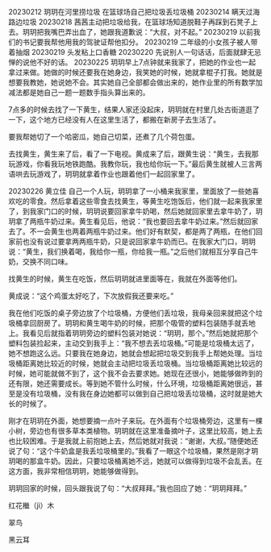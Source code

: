 20230212 玥玥在河里捞垃圾  在篮球场自己把垃圾丢垃圾桶
20230214 瞒天过海 路边垃圾
20230218 茜茜主动把垃圾给我，在篮球场知道脱鞋子再踩到石凳子上去。玥玥把我嘴巴弄出血了，她跟我道歉说：“大叔，对不起。”
20230219 以前我们的书记要我帮他用我的驾驶证帮他扣分。
20230219 二年级的小女孩子被人带着抽烟
20230219 头发粘上口香糖
20230220 先说别人一句话话，后面就肆无忌惮的说他不好的话。
20230225 玥玥早上7点钟就来我家了，把她的作业也一起拿过来做。她做的时候还要我在她身边，我笑她的时候，她就拿棍子打我。她就是想要我教她，她说她不会。其实她自己全部都会做出来的，她作业里的所有数学加减法都是她自己一题一题数手指头算出来的。

7点多的时候去找了一下黄生，结果人家还没起床，玥玥就在村里几处古街道逛了一下，这个地方已经没有人在这里生活了，都搬在新房子去生活了。

要我帮她切了一个哈密瓜，她自己切菜，还煮了几个荷包蛋。

去找黄生，黄生来了后，看了一下电视。黄成来了后，跟黄生说：“黄生，去我那玩游戏，你看我玩地铁跑酷。我教你玩，我也给你玩一下。”最后黄生就被人三言两语哄去玩游戏了，玥玥就拿着作业也跟着他们一起回家里了。

20230226 黄立佳 自己一个人玩，玥玥拿了一小桶来我家里，里面放了一些她喜欢吃的零食。然后拿着这些零食去找黄生，等黄生吃饱饭后，他们就一起来我家里了，到我家门口的时候，玥玥说要回家拿牛奶喝，然后她就回家里去拿牛奶了，玥玥拿了两瓶牛奶过来。黄生看见后，他说：“我也要回去拿牛奶过来。”然后就回家去了。不一会黄生也两着两瓶牛奶过来。他们好有默契，都是两了两瓶，在他们回家前也没有说过要拿两两瓶牛奶，只是说回家拿牛奶而已。在我家大门口，玥玥说：“黄生，我们换着喝，我给你一瓶，你给我一瓶。”之后他们就相互分享自己牛奶，交换不同口味。

找黄生的时候，黄生在吃饭，然后玥玥就进里面等在，我就在外面等他们。

黄成说：“这个鸡蛋太好吃了，下次放假我还要来吃。”

我在他们吃饭的桌子旁边放了个垃圾桶，方便他们丢垃圾，我母亲回来就把这个垃圾桶拿回厨房了。玥玥和黄生喝牛奶的时候，把那个吸管的塑料包装随手就丢地上。我看见后就指着玥玥旁边的塑料包装对她说：“玥玥，那个。”然后她就把那个塑料包装捡起来，主动交到我手上：“我不想去丢垃圾桶。”可能是垃圾桶太远了，她不想跑这么远。只要我在她身边，她就会想起把垃圾交到我手上帮她处理。当垃圾桶距离她比较近的时候，她就会主动把垃圾丢垃圾桶。当垃圾桶距离她比较远的时候，她可能就做不到了，这个我不会去要求她。她现在还很小，她能够做昨到的还有限，她还需要成长。等到她不管什么时候，什么环境，垃圾桶距离她很远，甚至是没有垃圾桶，没有我在身边她都可以做到自己把垃圾丢垃圾桶，这时就是她大长的时候了。

刚才在玥玥在外面，她想要摘一点叶子来玩。在外面有个垃圾桶旁边，这里有一棵小树，旁边也有很多草本类植物。玥玥就在这里准备摘叶子，这里比较高，她上去也比较困难。于是我就上前抱她上去，然后她就对我说：“谢谢，大叔。”随便她还说了句：“这个牛奶盒是我丢垃圾桶里的。”我看了一眼这个垃圾桶，果然是刚才玥玥喝的那盒牛奶。因此，只要垃圾桶离她不远，她就可以做得到垃圾不会乱丢。在这方面，我非常相信玥玥，她能够做得到。

玥玥回家的时候，回头跟我说了句：“大叔拜拜。”我也回应了她：“玥玥拜拜。”

红花檵（jì）木

翠鸟

黑云耳 
